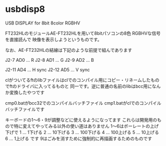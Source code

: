 # usbdisp8
USB DISPLAY for 8bit 8color RGBHV

FT232HLのモジュールAE-FT232HLを用いて8bitパソコンの8色 RGBHVな信号を直接読んで
映像を表示しようというものです。

なお、AE-FT232HLの結線は下記のような前提で組んであります

J2-7 AD0 ... R
J2-8 AD1 ... G
J2-9 AD2 ... B

J2-11 AD4 ... H sync
J2-12 AD5 ... V sync



clがついてるftのlibファイルはclでのコンパイル用にコピー・リネームしたものでftのドライバに入ってるものと
同一です。逆に普通の名前のlibはbcc用になんか変換したやつです

cmp0.batがbcc32でのコンパイルバッチファイル
cmp1.batがclでのコンパイルバッチファイルです

キーボードの1～6・9が調整などに使えるようになってます
これらは開発用のもので特に変えてやってみる以外の使い道はありません
1～6はボーレートの上げ下げで
1 ... 1下げる
2 ... 10下げる
3 ... 100下げる
4 ... 100上げる
5 ... 10上げる
6 ... 1上げる
です
9はごみを消すために強制的に再描画するためのものです
